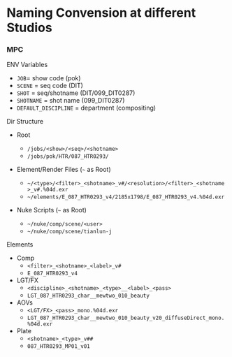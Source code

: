 # Naming Convension at different Studios

### MPC

ENV Variables

- `JOB`= show code (pok)
- `SCENE` = seq code (DIT)
- `SHOT` = seq/shotname (DIT/099_DIT0287)
- `SHOTNAME` = shot name (099_DIT0287)
- `DEFAULT_DISCIPLINE` = department (compositing)


Dir Structure

- Root
  - `/jobs/<show>/<seq>/<shotname>`
  - `/jobs/pok/HTR/087_HTR0293/`

- Element/Render Files (`~` as Root)
  - `~/<type>/<filter>_<shotname>_v#/<resolution>/<filter>_<shotname>_v#.%04d.exr`
  - `~/elements/E_087_HTR0293_v4/2185x1798/E_087_HTR0293_v4.%04d.exr`
- Nuke Scripts (`~` as Root)
  - `~/nuke/comp/scene/<user>`
  - `~/nuke/comp/scene/tianlun-j`

Elements

- Comp
  - `<filter>_<shotname>_<label>_v#`
  - `E_087_HTR0293_v4`
- LGT/FX
  - `<discipline>_<shotname>_<type>__<label>_<pass>`
  - `LGT_087_HTR0293_char__mewtwo_010_beauty`
- AOVs
  - `<LGT/FX>_<pass>_mono.%04d.exr`
  - `LGT_087_HTR0293_char__mewtwo_010_beauty_v20_diffuseDirect_mono.%04d.exr`
- Plate
  - `<shotname>_<type>_v##`
  - `087_HTR0293_MP01_v01`
